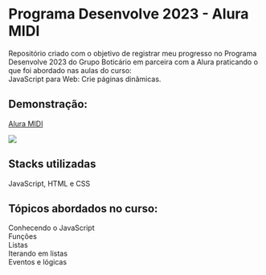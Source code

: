 # Programa Desenvolve 2023 - Alura MIDI

Repositório criado com o objetivo de registrar meu progresso no Programa Desenvolve 2023 do Grupo Boticário em parceira com a Alura praticando o que foi abordado nas aulas do curso: <br> 
JavaScript para Web: Crie páginas dinâmicas. <br>

## Demonstração:

[Alura MIDI](https://whoisbrizza.github.io/aluramidi-by-brizza/)

<img src='Alura-MIDI-Google-Chrome-2023-04-10 10-28-31.gif'>

## Stacks utilizadas

JavaScript, HTML e CSS

## Tópicos abordados no curso:

Conhecendo o JavaScript <br>
Funções <br>
Listas <br>
Iterando em listas <br>
Eventos e lógicas
